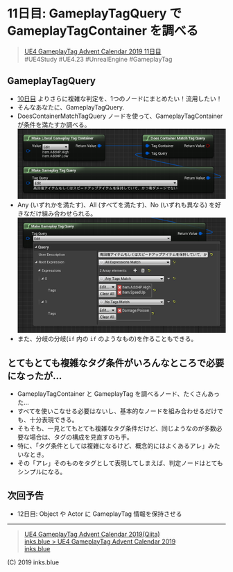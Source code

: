 # 11日目: GameplayTagQuery で GameplayTagContainer を調べる

> [UE4 GameplayTag Advent Calendar 2019 11日目](https://qiita.com/advent-calendar/2019/ue4-gameplaytag)  
>#UE4Study #UE4.23 #UnrealEngine #GameplayTag

## GameplayTagQuery

* [10日目](./Day10-AnotherNodesForGameplayTagAndContainer.md) よりさらに複雑な判定を、1つのノードにまとめたい！流用したい！
* そんなあなたに、GameplayTagQuery.
* DoesContainerMatchTagQuery ノードを使って、GameplayTagContainerが条件を満たすか調べる。  
![DoesContainerMatchTagQuery](./Images/Day11_DoesContainerMatchTagQuery.png)
* Any (いずれかを満たす)、All (すべてを満たす)、No (いずれも異なる) を好きなだけ組み合わせられる。
![GameplayTagQuery](./Images/Day11-GameplayTagQuery.png)  
* また、分岐の分岐(`if` 内の `if` のようなもの)を作ることもできる。

## とてもとても複雑なタグ条件がいろんなところで必要になったが…

* GameplayTagContainer と GameplayTag を調べるノード、たくさんあった…
* すべてを使いこなせる必要はないし、基本的なノードを組み合わせるだけでも、十分表現できる。
* そもそも、一見とてもとても複雑なタグ条件だけど、同じようなのが多数必要な場合は、タグの構成を見直すのも手。
* 特に、「タグ条件としては複雑になるけど、概念的にはよくあるアレ」みたいなとき。
* その「アレ」そのものをタグとして表現してしまえば、判定ノードはとてもシンプルになる。

## 次回予告

* 12日目: Object や Actor に GameplayTag 情報を保持させる

---

> [UE4 GameplayTag Advent Calendar 2019(Qiita)](https://qiita.com/advent-calendar/2019/ue4-gameplaytag)  
> [inks.blue > UE4 GameplayTag Advent Calendar 2019](./Index.md)  
> [inks.blue](../../)

(C) 2019 inks.blue
